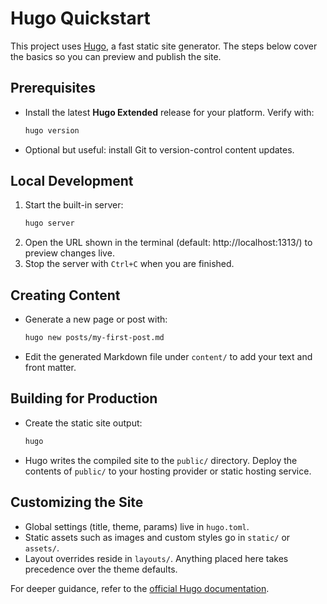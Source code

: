 # Hugo Quickstart

This project uses [Hugo](https://gohugo.io/), a fast static site generator. The steps below cover the basics so you can preview and publish the site.

## Prerequisites
- Install the latest **Hugo Extended** release for your platform. Verify with:
  ```bash
  hugo version
  ```
- Optional but useful: install Git to version-control content updates.

## Local Development
1. Start the built-in server:
   ```bash
   hugo server
   ```
2. Open the URL shown in the terminal (default: http://localhost:1313/) to preview changes live.
3. Stop the server with `Ctrl+C` when you are finished.

## Creating Content
- Generate a new page or post with:
  ```bash
  hugo new posts/my-first-post.md
  ```
- Edit the generated Markdown file under `content/` to add your text and front matter.

## Building for Production
- Create the static site output:
  ```bash
  hugo
  ```
- Hugo writes the compiled site to the `public/` directory. Deploy the contents of `public/` to your hosting provider or static hosting service.

## Customizing the Site
- Global settings (title, theme, params) live in `hugo.toml`.
- Static assets such as images and custom styles go in `static/` or `assets/`.
- Layout overrides reside in `layouts/`. Anything placed here takes precedence over the theme defaults.

For deeper guidance, refer to the [official Hugo documentation](https://gohugo.io/documentation/).
